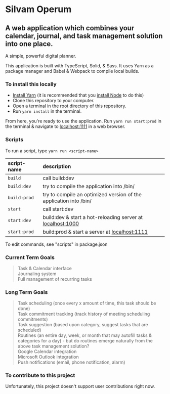 Silvam Operum
===
A web application which combines your calendar, journal, and task management solution into one place.
---
A simple, powerful digital planner.

This application is built with TypeScript, Solid, & Sass. It uses Yarn as a package manager and Babel & Webpack to compile local builds.

### To install this locally
* [Install Yarn] (it is recommended that you [install Node] to do this)
* Clone this repository to your computer.
* Open a terminal in the root directory of this repository.
* Run `yarn install` in the terminal.

From here, you're ready to use the application. Run `yarn run start:prod` in the terminal & navigate to [localhost:1111](http://localhost:1111) in a web browser.

### Scripts
To run a script, type `yarn run <script-name>`

| script-name | description |
|:----------- |:----------- |
| `build` | call build:dev |
| `build:dev` | try to compile the application into /bin/ |
| `build:prod` | try to compile an optimized version of the application into /bin/ |
| `start` | call start:dev |
| `start:dev` | build:dev & start a hot-reloading server at [localhost:1000](http://localhost:1000) |
| `start:prod` | build:prod & start a server at [localhost:1111](http://localhost:1111) |

To edit commands, see "scripts" in package.json

### Current Term Goals
> Task & Calendar interface  
> Journaling system  
> Full management of recurring tasks  

### Long Term Goals
> Task scheduling (once every x amount of time, this task should be done)  
> Task commitment tracking (track history of meeting scheduling commitments)  
> Task suggestion (based upon category, suggest tasks that are scheduled)  
> Routines (an entire day, week, or month that may autofill tasks & categories for a day) - but do routines emerge naturally from the above task management solution?  
> Google Calendar integration  
> Microsoft Outlook integration  
> Push notifications  (email, phone notification, alarm)  

### To contribute to this project
Unfortunately, this project doesn't support user contributions right now.

[install Node]: https://nodejs.org/en/download/
[Install Yarn]: https://yarnpkg.com/getting-started/install
[Solid]: https://www.solidjs.com/